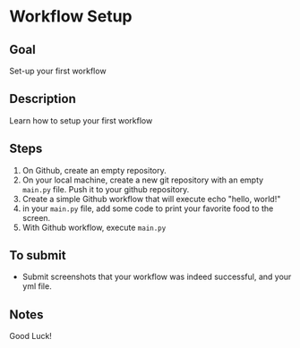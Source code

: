 # Workflow Setup

## Goal

Set-up your first workflow

## Description

Learn how to setup your first workflow

## Steps

1. On Github, create an empty repository.
2. On your local machine, create a new git repository with an empty `main.py` file. Push it to your github repository.
3. Create a simple Github workflow that will execute echo "hello, world!"
4. in your `main.py` file, add some code to print your favorite food to the screen.
5. With Github workflow, execute `main.py`

## To submit

- Submit screenshots that your workflow was indeed successful, and your yml file.

## Notes

Good Luck!
